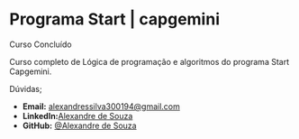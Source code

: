 # Programa Start | capgemini
Curso Concluído

<justify>
Curso completo de Lógica de programação e algoritmos do programa Start Capgemini.
</justify>

Dúvidas;
- **Email:** alexandressilva300194@gmail.com	
- **LinkedIn:**[Alexandre de Souza](htt://www.linkedin.com/in/alexandre-de-souza-419714263/) 
- **GitHub:** [@Alexandre de Souza](https://github.com/XNDdev)
